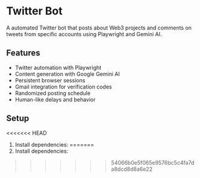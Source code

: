 # Twitter Bot

A automated Twitter bot that posts about Web3 projects and comments on tweets from specific accounts using Playwright and Gemini AI.

## Features

- Twitter automation with Playwright
- Content generation with Google Gemini AI
- Persistent browser sessions
- Gmail integration for verification codes
- Randomized posting schedule
- Human-like delays and behavior
  

## Setup

<<<<<<< HEAD
1. Install dependencies:
=======
1. Install dependencies:
>>>>>>> 54066b0e5f065e9576bc5c4fa7da8dcd8d8a6e22
